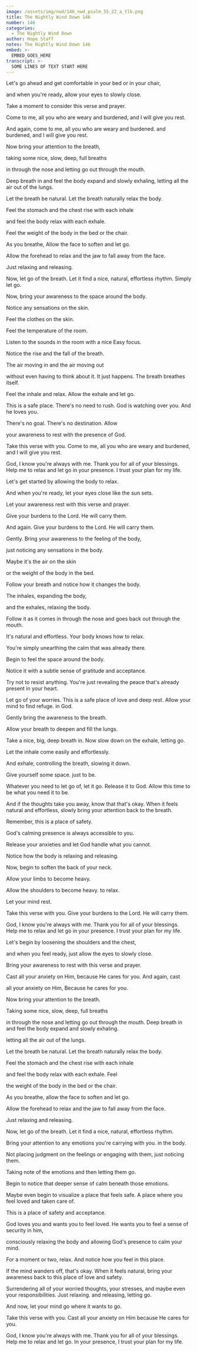 ```yaml
---
image: /assets/img/nwd/146_nwd_psalm_55_22_a_tlb.png
title: The Nightly Wind Down 146
number: 146
categories:
  - The Nightly Wind Down
author: Hope Staff
notes: The Nightly Wind Down 146
embed: >-
  EMBED_GOES_HERE
transcript: >-
  SOME LINES OF TEXT START HERE
---
```

Let's go ahead and get comfortable in your bed or in your chair,

and when you're ready, allow your eyes to slowly close.

Take a moment to consider this verse and prayer.

Come to me, all you who are weary and burdened, and I will give you rest.

And again, come to me, all you who are weary and burdened. and burdened, and I will give you rest.

Now bring your attention to the breath,

taking some nice, slow, deep, full breaths

in through the nose and letting go out through the mouth.

Deep breath in and feel the body expand and slowly exhaling, letting all the air out of the lungs.

Let the breath be natural. Let the breath naturally relax the body.

Feel the stomach and the chest rise with each inhale

and feel the body relax with each exhale.

Feel the weight of the body in the bed or the chair.

As you breathe, Allow the face to soften and let go.

Allow the forehead to relax and the jaw to fall away from the face.

Just relaxing and releasing.

Now, let go of the breath. Let it find a nice, natural, effortless rhythm. Simply let go.

Now, bring your awareness to the space around the body.

Notice any sensations on the skin.

Feel the clothes on the skin.

Feel the temperature of the room.

Listen to the sounds in the room with a nice Easy focus.

Notice the rise and the fall of the breath.

The air moving in and the air moving out

without even having to think about it. It just happens. The breath breathes itself.

Feel the inhale and relax. Allow the exhale and let go.

This is a safe place. There's no need to rush. God is watching over you. And he loves you.

There's no goal. There's no destination. Allow

your awareness to rest with the presence of God.

Take this verse with you. Come to me, all you who are weary and burdened, and I will give you rest.

God, I know you're always with me. Thank you for all of your blessings. Help me to relax and let go in your presence. I trust your plan for my life. 


Let's get started by allowing the body to relax.

And when you're ready, let your eyes close like the sun sets.

Let your awareness rest with this verse and prayer.

Give your burdens to the Lord. He will carry them.

And again. Give your burdens to the Lord. He will carry them.

Gently. Bring your awareness to the feeling of the body,

just noticing any sensations in the body.

Maybe it's the air on the skin

or the weight of the body in the bed.

Follow your breath and notice how it changes the body.

The inhales, expanding the body,

and the exhales, relaxing the body.

Follow it as it comes in through the nose and goes back out through the mouth.

It's natural and effortless. Your body knows how to relax.

You're simply unearthing the calm that was already there.

Begin to feel the space around the body.

Notice it with a subtle sense of gratitude and acceptance.

Try not to resist anything. You're just revealing the peace that's already present in your heart.

Let go of your worries. This is a safe place of love and deep rest. Allow your mind to find refuge. in God.

Gently bring the awareness to the breath.

Allow your breath to deepen and fill the lungs.

Take a nice, big, deep breath in. Now slow down on the exhale, letting go.

Let the inhale come easily and effortlessly.

And exhale, controlling the breath, slowing it down.

Give yourself some space. just to be.

Whatever you need to let go of, let it go. Release it to God. Allow this time to be what you need it to be.

And if the thoughts take you away, know that that's okay. When it feels natural and effortless, slowly bring your attention back to the breath.

Remember, this is a place of safety.

God's calming presence is always accessible to you.

Release your anxieties and let God handle what you cannot.

Notice how the body is relaxing and releasing.

Now, begin to soften the back of your neck.

Allow your limbs to become heavy.

Allow the shoulders to become heavy. to relax.

Let your mind rest.

Take this verse with you. Give your burdens to the Lord. He will carry them.

God, I know you're always with me. Thank you for all of your blessings. Help me to relax and let go in your presence. I trust your plan for my life.


Let's begin by loosening the shoulders and the chest,

and when you feel ready, just allow the eyes to slowly close.

Bring your awareness to rest with this verse and prayer.

Cast all your anxiety on Him, because He cares for you. And again, cast

all your anxiety on Him, Because he cares for you.

Now bring your attention to the breath.

Taking some nice, slow, deep, full breaths

in through the nose and letting go out through the mouth. Deep breath in and feel the body expand and slowly exhaling.

letting all the air out of the lungs.

Let the breath be natural. Let the breath naturally relax the body.

Feel the stomach and the chest rise with each inhale

and feel the body relax with each exhale. Feel

the weight of the body in the bed or the chair.

As you breathe, allow the face to soften and let go.

Allow the forehead to relax and the jaw to fall away from the face.

Just relaxing and releasing.

Now, let go of the breath. Let it find a nice, natural, effortless rhythm.

Bring your attention to any emotions you're carrying with you. in the body.

Not placing judgment on the feelings or engaging with them, just noticing them.

Taking note of the emotions and then letting them go.

Begin to notice that deeper sense of calm beneath those emotions.

Maybe even begin to visualize a place that feels safe. A place where you feel loved and taken care of.

This is a place of safety and acceptance.

God loves you and wants you to feel loved. He wants you to feel a sense of security in him,

consciously relaxing the body and allowing God's presence to calm your mind.

For a moment or two, relax. And notice how you feel in this place.

If the mind wanders off, that's okay. When it feels natural, bring your awareness back to this place of love and safety.

Surrendering all of your worried thoughts, your stresses, and maybe even your responsibilities. Just relaxing. and releasing, letting go.

And now, let your mind go where it wants to go.

Take this verse with you. Cast all your anxiety on Him because He cares for you.

God, I know you're always with me. Thank you for all of your blessings. Help me to relax and let go. In your presence, I trust your plan for my life.

